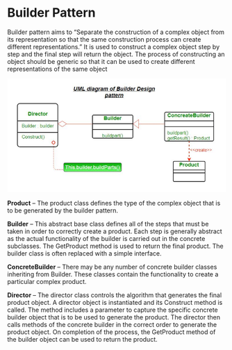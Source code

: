 # Builder Pattern

Builder pattern aims to “Separate the construction of a complex object from its representation so that the same construction process can create different representations.” It is used to construct a complex object step by step and the final step will return the object. The process of constructing an object should be generic so that it can be used to create different representations of the same object

<p><img src="uml-of-builder.jpg"></p>


<b>Product</b> – The product class defines the type of the complex object that is to be generated by the builder pattern.

<b>Builder</b> – This abstract base class defines all of the steps that must be taken in order to correctly create a product. Each step is generally abstract as the actual functionality of the builder is carried out in the concrete subclasses. The GetProduct method is used to return the final product. The builder class is often replaced with a simple interface.

<b>ConcreteBuilder</b> – There may be any number of concrete builder classes inheriting from Builder. These classes contain the functionality to create a particular complex product.

<b>Director</b> – The director class controls the algorithm that generates the final product object. A director object is instantiated and its Construct method is called. The method includes a parameter to capture the specific concrete builder object that is to be used to generate the product. The director then calls methods of the concrete builder in the correct order to generate the product object. On completion of the process, the GetProduct method of the builder object can be used to return the product.
